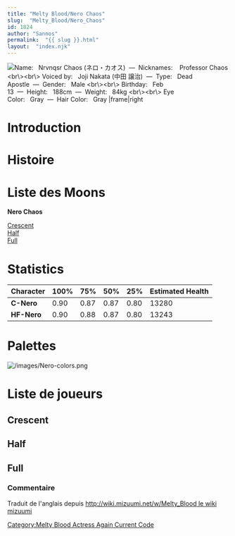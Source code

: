 ```yaml
---
title: "Melty Blood/Nero Chaos"
slug:  "Melty_Blood/Nero_Chaos"
id: 1824
author: "Sannos"
permalink:  "{{ slug }}.html"
layout:  "index.njk"
---
```


![ **Name:**   Nrvnqsr Chaos (ネロ・カオス)  —  **Nicknames:**   
Professor Chaos \<br\\\>\<br\\\> **Voiced by:**   Joji Nakata (中田
譲治)  —  **Type:**   Dead Apostle  —  **Gender:**   Male
\<br\\\>\<br\\\> **Birthday:**   Feb
13  —  **Height:**   188cm  —  **Weight:**   84kg \<br\\\>\<br\\\> **Eye
Color:**   Gray  —  **Hair Color:**   Gray
\|frame\|right](/images/Nero0.png " Name:   Nrvnqsr Chaos (ネロ・カオス)  —  Nicknames:    Professor Chaos <br\><br\> Voiced by:   Joji Nakata (中田 譲治)  —  Type:   Dead Apostle  —  Gender:   Male <br\><br\> Birthday:   Feb 13  —  Height:   188cm  —  Weight:   84kg <br\><br\> Eye Color:   Gray  —  Hair Color:   Gray |frame|right")

# Introduction

# Histoire

# Liste des Moons

**Nero Chaos**

[Crescent](Melty_Blood/Nero_Chaos/Crescent_Moon "wikilink")  
[Half](Melty_Blood/Nero_Chaos/Half_Moon "wikilink")  
[Full](Melty_Blood/Nero_Chaos/Full_Moon "wikilink")  

# Statistics

| Character   | 100% | 75%  | 50%  | 25%  | Estimated Health |
|-------------|------|------|------|------|------------------|
| **C-Nero**  | 0.90 | 0.87 | 0.87 | 0.80 | 13280            |
| **HF-Nero** | 0.90 | 0.88 | 0.87 | 0.80 | 13243            |

# Palettes

![](/images/Nero-colors.png "/images/Nero-colors.png")

# Liste de joueurs

## Crescent

## Half

## Full

### Commentaire

Traduit de l'anglais depuis [http://wiki.mizuumi.net/w/Melty_Blood le
wiki
mizuumi](http://wiki.mizuumi.net/w/Melty_Blood_le_wiki_mizuumi "wikilink")

[Category:Melty Blood Actress Again Current
Code](Category:Melty_Blood_Actress_Again_Current_Code "wikilink")
